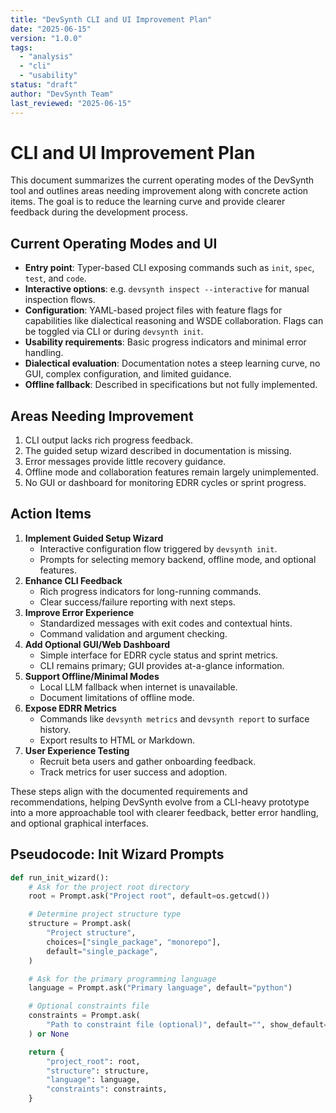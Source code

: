 ```yaml
---
title: "DevSynth CLI and UI Improvement Plan"
date: "2025-06-15"
version: "1.0.0"
tags:
  - "analysis"
  - "cli"
  - "usability"
status: "draft"
author: "DevSynth Team"
last_reviewed: "2025-06-15"
---
```


# CLI and UI Improvement Plan

This document summarizes the current operating modes of the DevSynth tool and outlines areas needing improvement along with concrete action items. The goal is to reduce the learning curve and provide clearer feedback during the development process.

## Current Operating Modes and UI

- **Entry point**: Typer-based CLI exposing commands such as `init`, `spec`, `test`, and `code`.
- **Interactive options**: e.g. `devsynth inspect --interactive` for manual inspection flows.
- **Configuration**: YAML-based project files with feature flags for capabilities like dialectical reasoning and WSDE collaboration. Flags can be toggled via CLI or during `devsynth init`.
- **Usability requirements**: Basic progress indicators and minimal error handling.
- **Dialectical evaluation**: Documentation notes a steep learning curve, no GUI, complex configuration, and limited guidance.
- **Offline fallback**: Described in specifications but not fully implemented.

## Areas Needing Improvement

1. CLI output lacks rich progress feedback.
2. The guided setup wizard described in documentation is missing.
3. Error messages provide little recovery guidance.
4. Offline mode and collaboration features remain largely unimplemented.
5. No GUI or dashboard for monitoring EDRR cycles or sprint progress.

## Action Items

1. **Implement Guided Setup Wizard**
   - Interactive configuration flow triggered by `devsynth init`.
   - Prompts for selecting memory backend, offline mode, and optional features.
2. **Enhance CLI Feedback**
   - Rich progress indicators for long-running commands.
   - Clear success/failure reporting with next steps.
3. **Improve Error Experience**
   - Standardized messages with exit codes and contextual hints.
   - Command validation and argument checking.
4. **Add Optional GUI/Web Dashboard**
   - Simple interface for EDRR cycle status and sprint metrics.
   - CLI remains primary; GUI provides at-a-glance information.
5. **Support Offline/Minimal Modes**
   - Local LLM fallback when internet is unavailable.
   - Document limitations of offline mode.
6. **Expose EDRR Metrics**
   - Commands like `devsynth metrics` and `devsynth report` to surface history.
   - Export results to HTML or Markdown.
7. **User Experience Testing**
   - Recruit beta users and gather onboarding feedback.
   - Track metrics for user success and adoption.

These steps align with the documented requirements and recommendations, helping DevSynth evolve from a CLI-heavy prototype into a more approachable tool with clearer feedback, better error handling, and optional graphical interfaces.


## Pseudocode: Init Wizard Prompts

```python
def run_init_wizard():
    # Ask for the project root directory
    root = Prompt.ask("Project root", default=os.getcwd())

    # Determine project structure type
    structure = Prompt.ask(
        "Project structure",
        choices=["single_package", "monorepo"],
        default="single_package",
    )

    # Ask for the primary programming language
    language = Prompt.ask("Primary language", default="python")

    # Optional constraints file
    constraints = Prompt.ask(
        "Path to constraint file (optional)", default="", show_default=False
    ) or None

    return {
        "project_root": root,
        "structure": structure,
        "language": language,
        "constraints": constraints,
    }
```
